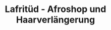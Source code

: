 ---
title: "Lafritüd - Afroshop und Haarverlängerung"
url: /fulda/lafritued-afroshop-und-haarverlaengerung/
shop: Friseur
---
